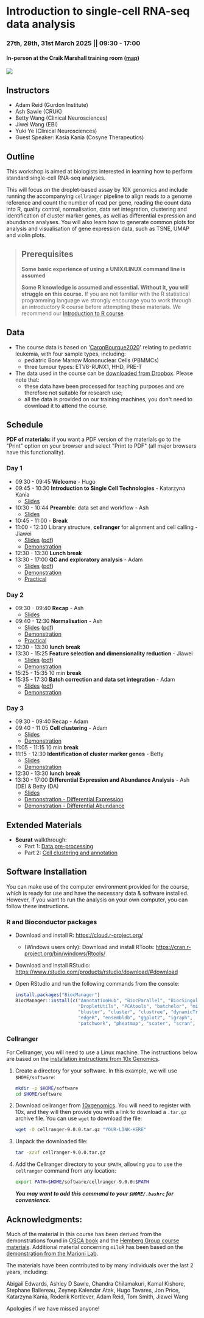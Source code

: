# Introduction to single-cell RNA-seq data analysis

### 27th, 28th, 31st March 2025 || 09:30 - 17:00
#### In-person at the Craik Marshall training room ([map](https://maps.app.goo.gl/wJLCDC7XU67vUrEF7))

![](UnivCambridge_ScRnaSeqIntro_Base/Images/uniOfCamCrukLogos.png)

## Instructors

- Adam Reid (Gurdon Institute)
- Ash Sawle (CRUK)
- Betty Wang (Clinical Neurosciences)
- Jiwei Wang (EBI)
- Yuki Ye (Clinical Neurosciences)
- Guest Speaker: Kasia Kania (Cosyne Therapeutics)

## Outline

This workshop is aimed at biologists interested in learning how to perform
standard single-cell RNA-seq analyses.

This will focus on the droplet-based assay by 10X genomics and include running
the accompanying `cellranger` pipeline to align reads to a genome reference and
count the number of read per gene, reading the count data into R, quality control,
normalisation, data set integration, clustering and identification of cluster
marker genes, as well as differential expression and abundance analyses.
You will also learn how to generate common plots for analysis and visualisation
of gene expression data, such as TSNE, UMAP and violin plots.

> ## Prerequisites
>
> __**Some basic experience of using a UNIX/LINUX command line is assumed**__
>
> __**Some R knowledge is assumed and essential. Without it, you
> will struggle on this course.**__
> If you are not familiar with the R statistical programming language we
> strongly encourage you to work through an introductory R course before
> attempting these materials.
> We recommend our [Introduction to R course](https://bioinformatics-core-shared-training.github.io/r-intro/).

## Data

* The course data is based on '[CaronBourque2020](https://www.nature.com/articles/s41598-020-64929-x)'
  relating to pediatric leukemia, with four sample types, including:
  * pediatric Bone Marrow Mononuclear Cells (PBMMCs)
  * three tumour types: ETV6-RUNX1, HHD, PRE-T  
* The data used in the course can be [downloaded from Dropbox](https://www.dropbox.com/scl/fo/9uu4iuapr60jfu2bvggdz/AFaCOxLcO5aKrqzHiEUD1ao?rlkey=zqkpbux9q0yak8e0ok59djfr0&st=inmhk174&dl=0). Please note that:
  * these data have been processed for teaching purposes and are therefore not suitable for research use;
  * all the data is provided on our training machines, you don't need to download it to attend the course.

## Schedule

**PDF of materials:** if you want a PDF version of the materials go to the "Print" option on your browser and select "Print to PDF" (all major browsers have this functionality).

### Day 1


* 09:30 - 09:45 **Welcome** - Hugo
* 09:45 - 10:30 **Introduction to Single Cell Technologies** - Katarzyna Kania
    + [Slides](UnivCambridge_ScRnaSeqIntro_Base/Slides/01_Introduction.pdf)
* 10:30 - 10:44 **Preamble**: data set and workflow - Ash
    + [Slides](UnivCambridge_ScRnaSeqIntro_Base/Slides/02_PreambleSlides.html)
* 10:45 - 11:00 - **Break**
* 11:00 - 12:30 Library structure, **cellranger** for alignment and cell calling - Jiawei
    + [Slides](UnivCambridge_ScRnaSeqIntro_Base/Slides/03_CellRangerSlides.html) \([pdf](UnivCambridge_ScRnaSeqIntro_Base/Slides/03_CellRangerSlides.pdf)\)
    + [Demonstration](UnivCambridge_ScRnaSeqIntro_Base/Markdowns/03_CellRanger.html)
* 12:30 - 13:30 **Lunch break**
* 13:30 - 17:00 **QC and exploratory analysis** - Adam
    + [Slides](UnivCambridge_ScRnaSeqIntro_Base/Slides/04_QualityControlSlides.html) \([pdf](UnivCambridge_ScRnaSeqIntro_Base/Slides/04_QualityControlSlides.pdf)\)
    + [Demonstration](UnivCambridge_ScRnaSeqIntro_Base/Markdowns/04_Preprocessing_And_QC.html)
        <!-- + [Demo live script](live_scripts/04_demonstration_live_script.R) -->
    + [Practical](UnivCambridge_ScRnaSeqIntro_Base/Markdowns/04_Preprocessing_And_QC.Exercise.html)  
       <!-- + [Exercise live script](live_scripts/04_exercise_live_script.R) -->

### Day 2


* 09:30 - 09:40 **Recap** - Ash
    + [Slides](UnivCambridge_ScRnaSeqIntro_Base/Slides/00_Day1_Recap.html)
* 09:40 - 12:30 **Normalisation** - Ash
    + [Slides](UnivCambridge_ScRnaSeqIntro_Base/Slides/05_NormalisationSlides.html) \([pdf](UnivCambridge_ScRnaSeqIntro_Base/Slides/05_NormalisationSlides.pdf)\)
    + [Demonstration](UnivCambridge_ScRnaSeqIntro_Base/Markdowns/05_Normalisation.html)    
    + [Practical](UnivCambridge_ScRnaSeqIntro_Base/Markdowns/05_Normalisation_exercises.html)
* 12:30 - 13:30 **lunch break**
* 13:30 - 15:25 **Feature selection and dimensionality reduction** - Jiawei
    + [Slides](UnivCambridge_ScRnaSeqIntro_Base/Slides/06_FeatureSelectionAndDimensionalityReduction_slides.html) \([pdf](UnivCambridge_ScRnaSeqIntro_Base/Slides/06_FeatureSelectionAndDimensionalityReduction_slides.pdf)\)
    + [Demonstration](UnivCambridge_ScRnaSeqIntro_Base/Markdowns/06_FeatureSelectionAndDimensionalityReduction.html)
* 15:25 - 15:35 10 min **break**
* 15:35 - 17:30 **Batch correction and data set integration** - Adam
    + [Slides](UnivCambridge_ScRnaSeqIntro_Base/Slides/07_DataIntegrationAndBatchCorrectionSlides.html) \([pdf](UnivCambridge_ScRnaSeqIntro_Base/Slides/07_DataIntegrationAndBatchCorrectionSlides.pdf)\)
    + [Demonstration](UnivCambridge_ScRnaSeqIntro_Base/Markdowns/07_Dataset_Integration.html)

### Day 3

* 09:30 - 09:40 Recap - Adam
* 09:40 - 11:05 **Cell clustering** - Adam
    + [Slides](UnivCambridge_ScRnaSeqIntro_Base/Slides/08_ClusteringSlides.html)
    + [Demonstration](UnivCambridge_ScRnaSeqIntro_Base/Markdowns/08_Clustering.html)
* 11:05 - 11:15 10 min **break**
* 11:15 - 12:30 **Identification of cluster marker genes** - Betty
    + [Slides](UnivCambridge_ScRnaSeqIntro_Base/Slides/09_ClusterMarkerGenes.html)
    + [Demonstration](UnivCambridge_ScRnaSeqIntro_Base/Markdowns/09_Cluster_Marker_Genes.html)
* 12:30 - 13:30 **lunch break**
* 13:30 - 17:00 **Differential Expression and Abundance Analysis** - Ash (DE) & Betty (DA)
    + [Slides](UnivCambridge_ScRnaSeqIntro_Base/Slides/10_DifferentialExpressionAndAbundance.pdf) 
    + [Demonstration - Differential Expression](UnivCambridge_ScRnaSeqIntro_Base/Markdowns/10_Differential_Expression.html)
    + [Demonstration - Differential Abundance](UnivCambridge_ScRnaSeqIntro_Base/Markdowns/11_Differential_Abundance.html)


## Extended Materials

* **Seurat** walkthrough:
  * Part 1: [Data pre-processing](UnivCambridge_ScRnaSeqIntro_Base/Markdowns/101-seurat_part1.html)
  * Part 2: [Cell clustering and annotation](UnivCambridge_ScRnaSeqIntro_Base/Markdowns/101-seurat_part2.html)


## Software Installation

You can make use of the computer environment provided for the course, which is ready for use and have the necessary data & software installed.
However, if you want to run the analysis on your own computer, you can follow these instructions.
### R and Bioconductor packages

* Download and install R: https://cloud.r-project.org/
  * (Windows users only): Download and install RTools: https://cran.r-project.org/bin/windows/Rtools/
* Download and install RStudio: https://www.rstudio.com/products/rstudio/download/#download
* Open RStudio and run the following commands from the console:

    ```r
    install.packages("BiocManager")
    BiocManager::install(c("AnnotationHub", "BiocParallel", "BiocSingular", 
                           "DropletUtils", "PCAtools", "batchelor", "miloR",
                           "bluster", "cluster", "clustree", "dynamicTreeCut", 
                           "edgeR", "ensembldb", "ggplot2", "igraph", 
                           "patchwork", "pheatmap", "scater", "scran", "tidyverse"))
    ```

### Cellranger

For Cellranger, you will need to use a Linux machine.
The instructions below are based on the [installation instructions from 10x Genomics](https://support.10xgenomics.com/single-cell-gene-expression/software/pipelines/latest/installation).

1. Create a directory for your software. In this example, we will use `$HOME/software`:

    ```bash
    mkdir -p $HOME/software
    cd $HOME/software
    ```

2. Download cellranger from [10xgenomics](https://www.10xgenomics.com/support/software/cell-ranger/downloads).
  You will need to register with 10x, and they will then provide you with a link to download a `.tar.gz` archive file.
  You can use `wget` to download the file:

    ```bash 
    wget -O cellranger-9.0.0.tar.gz "YOUR-LINK-HERE"
    ```

1. Unpack the downloaded file:

    ```bash
    tar -xzvf cellranger-9.0.0.tar.gz
    ```

2. Add the Cellranger directory to your `$PATH`, allowing you to use the `cellranger` command from any location: 

    ```bash
    export PATH=$HOME/software/cellranger-9.0.0:$PATH
    ```

	***You may want to add this command to your `$HOME/.bashrc` for convenience.***


## Acknowledgments:

Much of the material in this course has been derived from the demonstrations found in
[OSCA book](https://bioconductor.org/books/release/OSCA/)
and the [Hemberg Group course materials](https://www.singlecellcourse.org/). Additional material concerning `miloR` has been based on the [demonstration from the Marioni Lab](https://marionilab.github.io/miloR/articles/milo_demo.html).

The materials have been contributed to by many individuals over the last 2 years, including:

Abigail Edwards, Ashley D Sawle, Chandra Chilamakuri, Kamal Kishore, Stephane Ballereau, Zeynep Kalendar Atak, Hugo Tavares, Jon Price, Katarzyna Kania, Roderik Kortlever, Adam Reid, Tom Smith, Jiawei Wang

Apologies if we have missed anyone!
